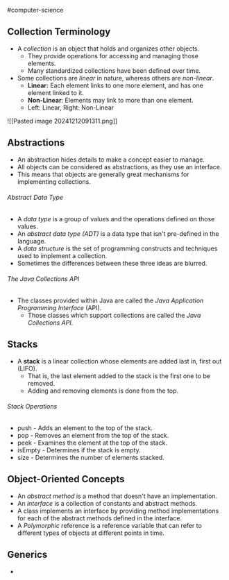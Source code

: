 #computer-science 
## Collection Terminology
- A *collection* is an object that holds and organizes other objects.
	- They provide operations for accessing and managing those elements.
	- Many standardized collections have been defined over time.
- Some collections are *linear* in nature, whereas others are *non-linear*.
	- **Linear:** Each element links to one more element, and has one element linked to it.
	- **Non-Linear**: Elements may link to more than one element.
	- Left: Linear, Right: Non-Linear

![[Pasted image 20241212091311.png]]

## Abstractions
- An abstraction hides details to make a concept easier to manage.
- All objects can be considered as abstractions, as they use an interface.
- This means that objects are generally great mechanisms for implementing collections.
###### Abstract Data Type
- A *data type* is a group of values and the operations defined on those values.
- An *abstract data type (ADT)* is a data type that isn't pre-defined in the language.
- A *data structure* is the set of programming constructs and techniques used to implement a collection.
- Sometimes the differences between these three ideas are blurred.
###### The Java Collections API
- The classes provided within Java are called the *Java Application Programming Interface* (API).
	- Those classes which support collections are called the *Java Collections API*.
## Stacks
- A **stack** is a linear collection whose elements are added last in, first out (LIFO).
	- That is, the last element added to the stack is the first one to be removed.
	- Adding and removing elements is done from the top.
###### Stack Operations
- push - Adds an element to the top of the stack.
- pop - Removes an element from the top of the stack.
- peek - Examines the element at the top of the stack.
- isEmpty - Determines if the stack is empty.
- size - Determines the number of elements stacked.
## Object-Oriented Concepts
- An *abstract method* is a method that doesn't have an implementation.
- An *interface* is a collection of constants and abstract methods.
- A class implements an interface by providing method implementations for each of the abstract methods defined in the interface.
- A *Polymorphic* reference is a reference variable that can refer to different types of objects at different points in time.
## Generics
- 